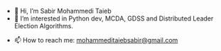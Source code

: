 - 👋 Hi, I’m Sabir Mohammedi Taieb
- 👀 I’m interested in Python dev, MCDA, GDSS and Distributed Leader Election Algorithms.
<!-- - 🌱 I’m currently doing my PhD in Distributed Computing and Networks. -->
- 📫 How to reach me: mohammeditaiebsabir@gmail.com

<!---
Sabir97/Sabir97 is a ✨ special ✨ repository because its `README.md` (this file) appears on your GitHub profile.
You can click the Preview link to take a look at your changes.
--->
